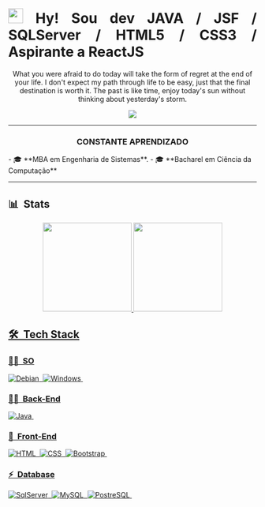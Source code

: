 <h1 align="justify"><img src="https://raw.githubusercontent.com/kaueMarques/kaueMarques/master/hi.gif" width="30px"> Hy! Sou dev JAVA / JSF / SQLServer / HTML5 / CSS3 /  Aspirante a ReactJS </h1>
<div align="center">
   <p>What you were afraid to do today will take the form of regret at the end of your life. I don't expect my path through life to be easy, just that the final destination is worth it. The past is like time, enjoy today's sun without thinking about yesterday's storm.</p>
</div>
<div align="center">
   <a href="https://www.linkedin.com/in/ricardo-b-80317b19b/" target="_parent"><img src="https://img.shields.io/badge/-LinkedIn-%230077B5?style=for-the-badge&logo=linkedin&logoColor=white" target="_parent"></a>
</div>

***
<div align="center">
   <h3> CONSTANTE APRENDIZADO </h3>
</div>
- 🎓 **MBA em Engenharia de Sistemas**.
- 🎓 **Bacharel em Ciência da Computação**

***
## 📊 &nbsp;Stats

<div align="center">
  <a href="https://github.com/ricardobad51">
  <img height="180em" src="https://github-readme-stats.vercel.app/api?username=ricardobad51&show_icons=true&theme=dracula&include_all_commits=true&count_private=true"/>
  <img height="180em" src="https://github-readme-stats.vercel.app/api/top-langs/?username=ricardobad51&layout=compact&langs_count=7&theme=dracula"/>
</div>

## 🛠 &nbsp;Tech Stack
### 👩‍💻 &nbsp;SO
![Debian](https://img.shields.io/badge/-Debian-A81D33?style=flat&logo=debian)&nbsp;
![Windows](https://img.shields.io/badge/-Windows-0078D6?style=flat&logo=windows)&nbsp;
  
### 👩‍💻 &nbsp;Back-End
![Java](https://img.shields.io/badge/-Java-007396?style=flat&logo=java&logoColor=1572B6)&nbsp;

   
### 🎨 &nbsp;Front-End
![HTML](https://img.shields.io/badge/-HTML?style=flat&logo=HTML5)&nbsp;
![CSS](https://img.shields.io/badge/-CSS?style=flat&logo=CSS3&logoColor=1572B6)&nbsp;
![Bootstrap](https://img.shields.io/badge/-Bootstrap?style=flat&logo=Bootstrap&logoColor=1572B6)&nbsp;
   

### ⚡ &nbsp;Database 
![SqlServer](https://img.shields.io/badge/-Microsoft%20SQL%20Server-05122A?style=flat&logo=microsoft%20sql%20server&logoColor=1572B6)&nbsp;
![MySQL](https://img.shields.io/badge/-MySQL-05122A?style=flat&logo=mysql)&nbsp;
![PostreSQL](https://img.shields.io/badge/-PostreSQL-05122A?style=flat&logo=PostreSQL)&nbsp;


<!---
ricardobad51/ricardobad51 is a ✨ special ✨ repository because its `README.md` (this file) appears on your GitHub profile.
You can click the Preview link to take a look at your changes.
--->
